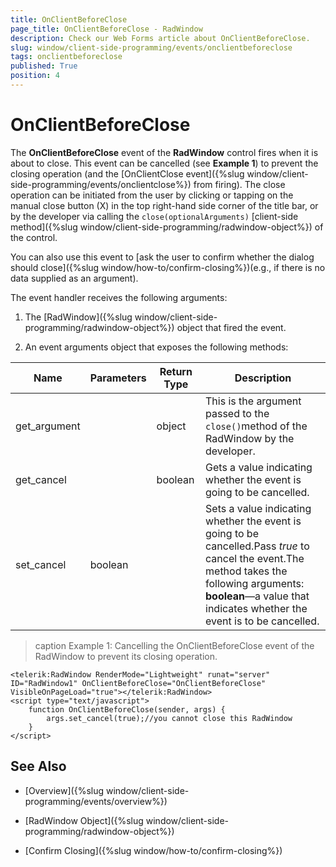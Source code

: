 ```yaml
---
title: OnClientBeforeClose
page_title: OnClientBeforeClose - RadWindow
description: Check our Web Forms article about OnClientBeforeClose.
slug: window/client-side-programming/events/onclientbeforeclose
tags: onclientbeforeclose
published: True
position: 4
---
```


# OnClientBeforeClose

The **OnClientBeforeClose** event of the **RadWindow** control fires when it is about to close. This event can be cancelled (see **Example 1**) to prevent the closing operation (and the [OnClientClose event]({%slug window/client-side-programming/events/onclientclose%}) from firing). The close operation can be initiated from the user by clicking or tapping on the manual close button (X) in the top right-hand side corner of the title bar, or by the developer via calling the `close(optionalArguments)` [client-side method]({%slug window/client-side-programming/radwindow-object%}) of the control.

You can also use this event to [ask the user to confirm whether the dialog should close]({%slug window/how-to/confirm-closing%})(e.g., if there is no data supplied as an argument).

The event handler receives the following arguments:

1. The [RadWindow]({%slug window/client-side-programming/radwindow-object%}) object that fired the event.

1. An event arguments object that exposes the following methods:


| Name | Parameters | Return Type | Description |
| ------ | ------ | ------ | ------ |
|get_argument||object|This is the argument passed to the `close()`method of the RadWindow by the developer.|
|get_cancel||boolean|Gets a value indicating whether the event is going to be cancelled.|
|set_cancel|boolean||Sets a value indicating whether the event is going to be cancelled.Pass *true* to cancel the event.The method takes the following arguments: **boolean**—a value that indicates whether the event is to be cancelled.|

>caption Example 1: Cancelling the OnClientBeforeClose event of the RadWindow to prevent its closing operation.

````ASP.NET
<telerik:RadWindow RenderMode="Lightweight" runat="server" ID="RadWindow1" OnClientBeforeClose="OnClientBeforeClose" VisibleOnPageLoad="true"></telerik:RadWindow>
<script type="text/javascript">
	function OnClientBeforeClose(sender, args) {
		args.set_cancel(true);//you cannot close this RadWindow
	}
</script>
````



## See Also

 * [Overview]({%slug window/client-side-programming/events/overview%})

 * [RadWindow Object]({%slug window/client-side-programming/radwindow-object%})

 * [Confirm Closing]({%slug window/how-to/confirm-closing%})
